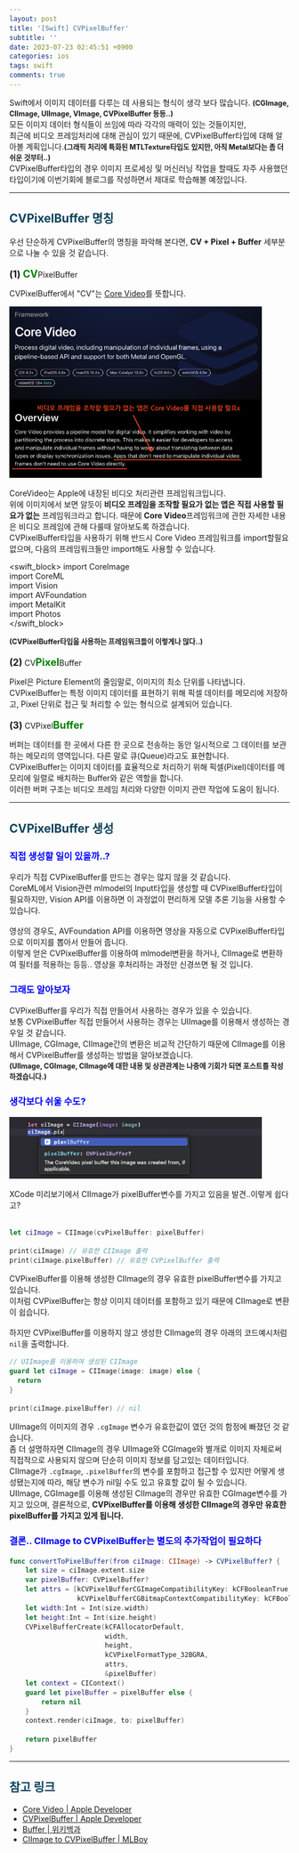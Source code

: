 ```yaml
---
layout: post
title: '[Swift] CVPixelBuffer'
subtitle: ''
date: 2023-07-23 02:45:51 +0900
categories: ios
tags: swift
comments: true
---
```


Swift에서 이미지 데이터를 다루는 데 사용되는 형식이 생각 보다 많습니다. <b style="font-size:90%">(CGImage, CIImage, UIImage, VImage, CVPixelBuffer 등등..)</b><br>
모든 이미지 데이터 형식들이 쓰임에 따라 각각의 매력이 있는 것들이지만,<br>
최근에 비디오 프레임처리에 대해 관심이 있기 때문에, CVPixelBuffer타입에 대해 알아볼 계획입니다.<b style="font-size:90%">(그래픽 처리에 특화된 MTLTexture타입도 있지만, 아직 Metal보다는 좀 더 쉬운 것부터..)</b><br>
CVPixelBuffer타입의 경우 이미지 프로세싱 및 머신러닝 작업을 할때도 자주 사용했던 타입이기에 이번기회에 블로그를 작성하면서 제대로 학습해볼 예정입니다.<br>

---

<h2 style="color:#0e435c;">CVPixelBuffer 명칭</h2>

우선 단순하게 CVPixelBuffer의 명칭을 파악해 본다면, <b class="blue">CV + Pixel + Buffer</b> 세부분으로 나눌 수 있을 것 같습니다.<br>
<br>
<b style="font-size:120%;">(1)</b> <b style="font-size:130%; color:green">CV</b>PixelBuffer

CVPixelBuffer에서 "CV"는 <a href="https://developer.apple.com/documentation/corevideo">Core Video</a>를 뜻합니다.<br>

<img src="/assets/img/swift/cvpixelbuffer/1.png" width="90%">

CoreVideo는 Apple에 내장된 비디오 처리관련 프레임워크입니다.<br>
위에 이미지에서 보면 알듯이 **비디오 프레임을 조작할 필요가 없는 앱은 직접 사용할 필요가 없는** 프레임워크라고 합니다. 때문에 **Core Video**프레임워크에 관한 자세한 내용은 비디오 프레임에 관해 다룰때 알아보도록 하겠습니다.<br>
CVPixelBuffer타입을 사용하기 위해 반드시 Core Video 프레임워크를 import할필요없으며, 다음의 프레임워크들만 import해도 사용할 수 있습니다.<br>

<swift_block>
<span class="import">import</span> CoreImage<br>
<span class="import">import</span> CoreML<br>
<span class="import">import</span> Vision<br>
<span class="import">import</span> AVFoundation<br>
<span class="import">import</span> MetalKit<br>
<span class="import">import</span> Photos<br>
</swift_block>

<b style="font-size:90%">(CVPixelBuffer타입을 사용하는 프레임워크들이 이렇게나 많다..)</b>
<br>
<br>
<b style="font-size:120%;">(2)</b> CV<b style="font-size:130%; color:green">Pixel</b>Buffer

Pixel은 Picture Element의 줄임말로, 이미지의 최소 단위를 나타냅니다.
CVPixelBuffer는 특정 이미지 데이터를 표현하기 위해 픽셀 데이터를 메모리에 저장하고, Pixel 단위로 접근 및 처리할 수 있는 형식으로 설계되어 있습니다.
<br>
<br>
<b style="font-size:120%;">(3)</b> CVPixel<b style="font-size:130%; color:green">Buffer</b>

버퍼는 데이터를 한 곳에서 다른 한 곳으로 전송하는 동안 일시적으로 그 데이터를 보관하는 메모리의 영역입니다. 다른 말로 큐(Queue)라고도 표현합니다.<br>
CVPixelBuffer는 이미지 데이터를 효율적으로 처리하기 위해 픽셀(Pixel)데이터를 메모리에 일렬로 배치하는 Buffer와 같은 역할을 합니다.<br>
이러한 버퍼 구조는 비디오 프레임 처리와 다양한 이미지 관련 작업에 도움이 됩니다.

---

<h2 style="color:#0e435c;">CVPixelBuffer 생성</h2>

<h3 style="color:blue">직접 생성할 일이 있을까..?</h3>

우리가 직접 CVPixelBuffer를 만드는 경우는 많지 않을 것 같습니다.<br>
CoreML에서 Vision관련 mlmodel의 Input타입을 생성할 때 CVPixelBuffer타입이 필요하지만, Vision API를 이용하면 이 과정없이 편리하게 모델 추론 기능을 사용할 수 있습니다.<br>
<br>
영상의 경우도, AVFoundation API를 이용하면 영상을 자동으로 CVPixelBuffer타입으로 이미지를 뽑아서 만들어 줍니다.<br>
이렇게 얻은 CVPixelBuffer를 이용하여 mlmodel변환을 하거나, CIImage로 변환하여 필터를 적용하는 등등.. 영상을 후처리하는 과정만 신경쓰면 될 것 입니다.<br>

<h3 style="color:blue">그래도 알아보자</h3>

CVPixelBuffer를 우리가 직접 만들어서 사용하는 경우가 있을 수 있습니다.<br>
보통 CVPixelBuffer 직접 만들어서 사용하는 경우는 UIImage를 이용해서 생성하는 경우일 것 같습니다.<br>
UIImage, CGImage, CIImage간의 변환은 비교적 간단하기 때문에 CIImage를 이용해서 CVPixelBuffer를 생성하는 방법을 알아보겠습니다.<br>
<b style="font-size:90%">(UIImage, CGImage, CIImage에 대한 내용 및 상관관계는 나중에 기회가 되면 포스트를 작성하겠습니다.)</b><br>

<h3 style="color:blue">생각보다 쉬울 수도?</h3>

<img src="/assets/img/swift/cvpixelbuffer/2.png" width="90%">

XCode 미리보기에서 CIImage가 pixelBuffer변수를 가지고 있음을 발견..이렇게 쉽다고?<br>
<br>

```swift
let ciImage = CIImage(cvPixelBuffer: pixelBuffer)

print(ciImage) // 유효한 CIImage 출력
print(ciImage.pixelBuffer) // 유효한 CVPixelBuffer 출력
```

CVPixelBuffer를 이용해 생성한 CIImage의 경우 유효한 pixelBuffer변수를 가지고 있습니다.<br>
이처럼 CVPixelBuffer는 항상 이미지 데이터를 포함하고 있기 때문에 CIImage로 변환이 쉽습니다.<br>
<br>
하지만 <rd>CVPixelBuffer를 이용하지 않고 생성한 CIImage</rd>의 경우 아래의 코드예시처럼 `nil`을 출력합니다.<br>

```swift
// UIImage를 이용하여 생성된 CIImage
guard let ciImage = CIImage(image: image) else {
  return
}

print(ciImage.pixelBuffer) // nil
```

UIImage의 이미지의 경우 `.cgImage` 변수가 유효한값이 였던 것의 함정에 빠졌던 것 같습니다.<br>
좀 더 설명하자면 CIImage의 경우 UIImage와 CGImage와 별개로 이미지 자체로써 직접적으로 사용되지 않으며 단순히 이미지 정보를 담고있는 데이터입니다.<br>
CIImage가 `.cgImage`, `.pixelBuffer`의 변수를 포함하고 접근할 수 있지만 어떻게 생성됐는지에 따라, 해당 변수가 nil일 수도 있고 유효할 값이 될 수 있습니다.<br>
UIImage, CGImage를 이용해 생성된 CIImage의 경우만 유효한 CGImage변수를 가지고 있으며,
결론적으로, <b class="green">CVPixelBuffer를 이용해 생성한 CIImage의 경우만 유효한 pixelBuffer를 가지고 있게 됩니다.</b><br>

<h3 style="color:blue">결론.. CIImage to CVPixelBuffer는 별도의 추가작업이 필요하다</h3>

```swift
func convertToPixelBuffer(from ciImage: CIImage) -> CVPixelBuffer? {
    let size = ciImage.extent.size
    var pixelBuffer: CVPixelBuffer?
    let attrs = [kCVPixelBufferCGImageCompatibilityKey: kCFBooleanTrue,
                 kCVPixelBufferCGBitmapContextCompatibilityKey: kCFBooleanTrue] as CFDictionary
    let width:Int = Int(size.width)
    let height:Int = Int(size.height)
    CVPixelBufferCreate(kCFAllocatorDefault,
                        width,
                        height,
                        kCVPixelFormatType_32BGRA,
                        attrs,
                        &pixelBuffer)
    let context = CIContext()
    guard let pixelBuffer = pixelBuffer else {
        return nil
    }
    context.render(ciImage, to: pixelBuffer)

    return pixelBuffer
}
```

---

<h2 style="color:#0e435c;">참고 링크</h2>

- <a href="https://developer.apple.com/documentation/corevideo">Core Video | Apple Developer</a><br>
- <a href="https://developer.apple.com/documentation/corevideo/cvpixelbuffer-q2e">CVPixelBuffer | Apple Developer</a>
- <a href="https://ko.wikipedia.org/wiki/%EB%B2%84%ED%8D%BC_(%EC%BB%B4%ED%93%A8%ED%84%B0_%EA%B3%BC%ED%95%99)">Buffer | 위키백과</a><br>
- <a href="https://rockyshikoku.medium.com/ciimage-to-cvpixelbuffer-93b0a639ab32">CIImage to CVPixelBuffer | MLBoy</a><br>
